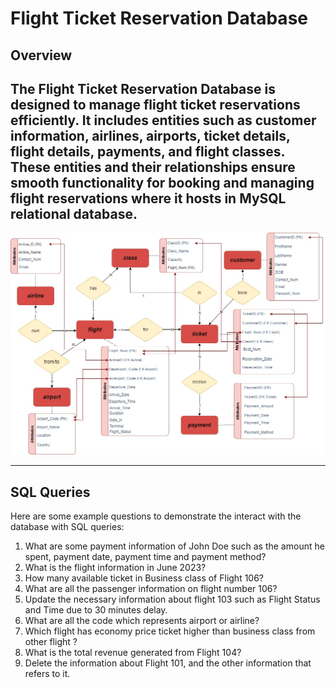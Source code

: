 # Flight Ticket Reservation Database

## Overview

The Flight Ticket Reservation Database is designed to manage flight ticket reservations efficiently. It includes entities such as customer information, airlines, airports, ticket details, flight details, payments, and flight classes. These entities and their relationships ensure smooth functionality for booking and managing flight reservations where it hosts in MySQL relational database.
---

![E-R database schema](airline_reservation_database.jpg)

---
## SQL Queries

Here are some example questions to demonstrate the interact with the database with SQL queries:
1. What are some payment information of John Doe such as the amount he spent, payment date, payment time and payment method?
2. What is the flight information in June 2023?
3. How many available ticket in Business class of Flight 106?
4. What are all the passenger information on flight number 106?
5. Update the necessary information about flight 103 such as Flight Status and Time due to 30 minutes delay.
6. What are all the code which represents airport or airline?
7. Which flight has economy price ticket higher than business class from other flight ?
8. What is the total revenue generated from Flight 104?
9. Delete the information about Flight 101, and the other information that refers to it.


